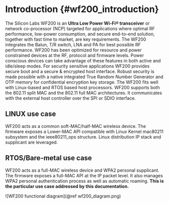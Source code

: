 Introduction	{#wf200_introduction}  
============

The Silicon Labs WF200 is an **Ultra Low Power Wi-Fi® transceiver** or network co-processor (NCP) targeted for applications where optimal RF performance, low-power consumption, and secure end-to-end solution, together with fast time to market, are key requirements.
The WF200 integrates the Balun, T/R switch, LNA and PA for best possible RF performance. WF200 has been optimized for resource and power constrained devices at the RF, protocol
and firmware levels. Power conscious devices can take advantage of these features in both active and idle/sleep modes. For security sensitive applications WF200 provides secure boot and a secure & encrypted host interface. Robust security is made possible with a native integrated True Random
Number Generator and OTP memory for confidential encryption key storage. The WF200 fits well with Linux-based and RTOS based host processors. WF200 supports both the 802.11 split MAC and the 802.11 full MAC architectures. It communicates
with the external host controller over the SPI or SDIO interface.

## LINUX use case 
WF200 acts as a common soft-MAC/half-MAC wireless device.
The firmware exposes a Lower-MAC API compatible with Linux Kernel mac80211 subsystem and the ieee80211_ops structure. Linux distribution IP stack and supplicant are leveraged.

## RTOS/Bare-metal use case
WF200 acts as a full-MAC wireless device and WPA2 personal supplicant. The firmware exposes a full-MAC API at the IP packet level.
It also manages WPA2 personal  authentication process as well as automatic roaming. **This is the particular use case addressed by this documentation.**

![WF200 functional diagram](@ref wf200_diagram.png)
